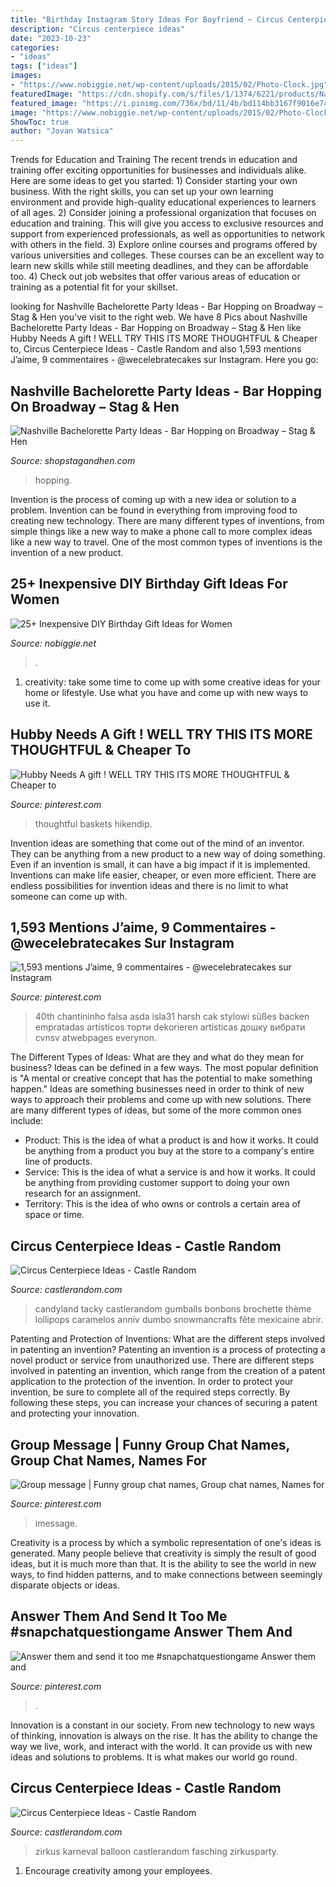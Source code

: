 ```yaml
---
title: "Birthday Instagram Story Ideas For Boyfriend ~ Circus Centerpiece Ideas"
description: "Circus centerpiece ideas"
date: "2023-10-23"
categories:
- "ideas"
tags: ["ideas"]
images:
- "https://www.nobiggie.net/wp-content/uploads/2015/02/Photo-Clock.jpg"
featuredImage: "https://cdn.shopify.com/s/files/1/1374/6221/products/Nashville_Bachelorette_Party_Ideas_-_Broadway_600x600.jpg?v=1547581127"
featured_image: "https://i.pinimg.com/736x/bd/11/4b/bd114bb3167f9016e74de41311cd7b92.jpg"
image: "https://www.nobiggie.net/wp-content/uploads/2015/02/Photo-Clock.jpg"
ShowToc: true
author: "Jovan Watsica"
---
```



Trends for Education and Training
The recent trends in education and training offer exciting opportunities for businesses and individuals alike. Here are some ideas to get you started: 1) Consider starting your own business. With the right skills, you can set up your own learning environment and provide high-quality educational experiences to learners of all ages. 2) Consider joining a professional organization that focuses on education and training. This will give you access to exclusive resources and support from experienced professionals, as well as opportunities to network with others in the field. 3) Explore online courses and programs offered by various universities and colleges. These courses can be an excellent way to learn new skills while still meeting deadlines, and they can be affordable too. 4) Check out job websites that offer various areas of education or training as a potential fit for your skillset.

	

		
looking for Nashville Bachelorette Party Ideas - Bar Hopping on Broadway – Stag &amp; Hen you've visit to the right web. We have 8 Pics about Nashville Bachelorette Party Ideas - Bar Hopping on Broadway – Stag &amp; Hen like Hubby Needs A gift ! WELL TRY THIS ITS MORE THOUGHTFUL &amp; Cheaper to, Circus Centerpiece Ideas - Castle Random and also 1,593 mentions J’aime, 9 commentaires - @wecelebratecakes sur Instagram. Here you go:
		
    
## Nashville Bachelorette Party Ideas - Bar Hopping On Broadway – Stag &amp; Hen

<img loading=lazy src="https://cdn.shopify.com/s/files/1/1374/6221/products/Nashville_Bachelorette_Party_Ideas_-_Broadway_600x600.jpg?v=1547581127" onerror="this.onerror=null;this.src='https://tse1.mm.bing.net/th?id=OIP.0g-UU4JUG2CoRzWDJ7CT2AHaHa&amp;pid=15.1';" alt="Nashville Bachelorette Party Ideas - Bar Hopping on Broadway – Stag &amp; Hen">

_Source: shopstagandhen.com_

>hopping. 

	

Invention is the process of coming up with a new idea or solution to a problem. Invention can be found in everything from improving food to creating new technology. There are many different types of inventions, from simple things like a new way to make a phone call to more complex ideas like a new way to travel. One of the most common types of inventions is the invention of a new product.

    
## 25+ Inexpensive DIY Birthday Gift Ideas For Women

<img loading=lazy src="https://www.nobiggie.net/wp-content/uploads/2015/02/Photo-Clock.jpg" onerror="this.onerror=null;this.src='https://tse1.mm.bing.net/th?id=OIP.mi4BvXMx3fdhFrKSg3SCNQHaLH&amp;pid=15.1';" alt="25+ Inexpensive DIY Birthday Gift Ideas for Women">

_Source: nobiggie.net_

>. 

	

1. creativity: take some time to come up with some creative ideas for your home or lifestyle. Use what you have and come up with new ways to use it.

    
## Hubby Needs A Gift ! WELL TRY THIS ITS MORE THOUGHTFUL &amp; Cheaper To

<img loading=lazy src="https://i.pinimg.com/736x/8b/9d/55/8b9d55dad42103febc942c52dcac40fa.jpg" onerror="this.onerror=null;this.src='https://tse4.mm.bing.net/th?id=OIP.kqfDuLe1ewx1jpihsPPp8gHaJ4&amp;pid=15.1';" alt="Hubby Needs A gift ! WELL TRY THIS ITS MORE THOUGHTFUL &amp; Cheaper to">

_Source: pinterest.com_

>thoughtful baskets hikendip. 

	

Invention ideas are something that come out of the mind of an inventor. They can be anything from a new product to a new way of doing something. Even if an invention is small, it can have a big impact if it is implemented. Inventions can make life easier, cheaper, or even more efficient. There are endless possibilities for invention ideas and there is no limit to what someone can come up with.

    
## 1,593 Mentions J’aime, 9 Commentaires - @wecelebratecakes Sur Instagram

<img loading=lazy src="https://i.pinimg.com/736x/bd/11/4b/bd114bb3167f9016e74de41311cd7b92.jpg" onerror="this.onerror=null;this.src='https://tse4.mm.bing.net/th?id=OIP.E6I73xqANcKX2h66zsJSGQHaJQ&amp;pid=15.1';" alt="1,593 mentions J’aime, 9 commentaires - @wecelebratecakes sur Instagram">

_Source: pinterest.com_

>40th chantininho falsa asda isla31 harsh cak stylowi süßes backen empratadas artísticos торти dekorieren artísticas дошку вибрати cvnsv atwebpages everynon. 

	

The Different Types of Ideas: What are they and what do they mean for business?
Ideas can be defined in a few ways. The most popular definition is "A mental or creative concept that has the potential to make something happen." Ideas are something businesses need in order to think of new ways to approach their problems and come up with new solutions. 
There are many different types of ideas, but some of the more common ones include: 
- Product: This is the idea of what a product is and how it works. It could be anything from a product you buy at the store to a company's entire line of products. 
- Service: This is the idea of what a service is and how it works. It could be anything from providing customer support to doing your own research for an assignment. 
- Territory: This is the idea of who owns or controls a certain area of space or time.

    
## Circus Centerpiece Ideas - Castle Random

<img loading=lazy src="https://castlerandom.com/wp-content/uploads/2019/11/Circus-Centerpiece-5.jpg" onerror="this.onerror=null;this.src='https://tse4.mm.bing.net/th?id=OIP.K-9Ge9WipBlDvSEuV301DQHaJ6&amp;pid=15.1';" alt="Circus Centerpiece Ideas - Castle Random">

_Source: castlerandom.com_

>candyland tacky castlerandom gumballs bonbons brochette thème lollipops caramelos anniv dumbo snowmancrafts fête mexicaine abrir. 

	

Patenting and Protection of Inventions: What are the different steps involved in patenting an invention?
Patenting an invention is a process of protecting a novel product or service from unauthorized use. There are different steps involved in patenting an invention, which range from the creation of a patent application to the protection of the invention. In order to protect your invention, be sure to complete all of the required steps correctly. By following these steps, you can increase your chances of securing a patent and protecting your innovation.

    
## Group Message | Funny Group Chat Names, Group Chat Names, Names For

<img loading=lazy src="https://i.pinimg.com/736x/9c/fd/c5/9cfdc5bc6cf1bc045e1a9c2ac837d011.jpg" onerror="this.onerror=null;this.src='https://tse4.mm.bing.net/th?id=OIP.PntLwzvKg__eEQHGismzfQHaNK&amp;pid=15.1';" alt="Group message | Funny group chat names, Group chat names, Names for">

_Source: pinterest.com_

>imessage. 

	

Creativity is a process by which a symbolic representation of one's ideas is generated. Many people believe that creativity is simply the result of good ideas, but it is much more than that. It is the ability to see the world in new ways, to find hidden patterns, and to make connections between seemingly disparate objects or ideas.

    
## Answer Them And Send It Too Me #snapchatquestiongame Answer Them And

<img loading=lazy src="https://i.pinimg.com/736x/16/f3/63/16f3634dab6ffa4cd52e22218911a22e.jpg" onerror="this.onerror=null;this.src='https://tse1.mm.bing.net/th?id=OIP.4TMpWTbIZtfbc1kYmPfBNgHaMW&amp;pid=15.1';" alt="Answer them and send it too me #snapchatquestiongame Answer them and">

_Source: pinterest.com_

>. 

	

Innovation is a constant in our society. From new technology to new ways of thinking, innovation is always on the rise. It has the ability to change the way we live, work, and interact with the world. It can provide us with new ideas and solutions to problems. It is what makes our world go round.

    
## Circus Centerpiece Ideas - Castle Random

<img loading=lazy src="https://castlerandom.com/wp-content/uploads/2019/11/Circus-Themed-Kindergarten-Graduation-Party.jpg" onerror="this.onerror=null;this.src='https://tse3.mm.bing.net/th?id=OIP.VZzZa9EHfM35qP_Lhgd0_wHaLI&amp;pid=15.1';" alt="Circus Centerpiece Ideas - Castle Random">

_Source: castlerandom.com_

>zirkus karneval balloon castlerandom fasching zirkusparty. 

	

1. Encourage creativity among your employees.

